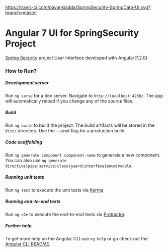 https://travis-ci.com/pavankjadda/SpringSecurity-SpringData-UI.svg?branch=master

# Angular 7 UI for SpringSecurity Project

[Spring Security](https://github.com/pavankjadda/SpringSecurity-SpringData) project User Interface developed with Angular(7.2.0)


### How to  Run?
##### Development server

Run `ng serve` for a dev server. Navigate to `http://localhost:4200/`. The app will automatically reload if you change any of the source files.

##### Build

Run `ng build` to build the project. The build artifacts will be stored in the `dist/` directory. Use the `--prod` flag for a production build.

##### Code scaffolding

Run `ng generate component component-name` to generate a new component. You can also use `ng generate directive|pipe|service|class|guard|interface|enum|module`.

##### Running unit tests

Run `ng test` to execute the unit tests via [Karma](https://karma-runner.github.io).

##### Running end-to-end tests

Run `ng e2e` to execute the end-to-end tests via [Protractor](http://www.protractortest.org/).

##### Further help

To get more help on the Angular CLI use `ng help` or go check out the [Angular CLI README](https://github.com/angular/angular-cli/blob/master/README.md).
